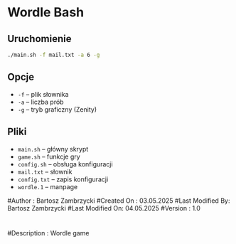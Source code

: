# Wordle Bash
## Uruchomienie
```bash
./main.sh -f mail.txt -a 6 -g
```

## Opcje
- `-f` – plik słownika
- `-a` – liczba prób
- `-g` – tryb graficzny (Zenity)

## Pliki
- `main.sh` – główny skrypt
- `game.sh` – funkcje gry
- `config.sh` – obsługa konfiguracji
- `mail.txt` – słownik
- `config.txt` – zapis konfiguracji
- `wordle.1` – manpage

#Author : Bartosz Zambrzycki
#Created On : 03.05.2025
#Last Modified By: Bartosz Zambrzycki
#Last Modified On: 04.05.2025
#Version : 1.0
#
#Description : Wordle game


